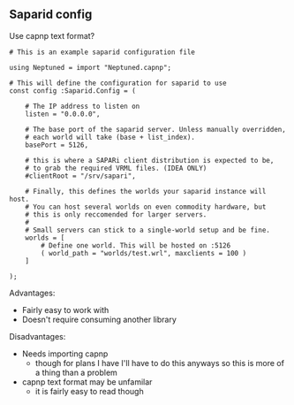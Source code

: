 ## Saparid config

Use capnp text format?

```capnp
# This is an example saparid configuration file

using Neptuned = import "Neptuned.capnp";

# This will define the configuration for saparid to use
const config :Saparid.Config = (

	# The IP address to listen on
	listen = "0.0.0.0",

	# The base port of the saparid server. Unless manually overridden,
	# each world will take (base + list_index).
	basePort = 5126,

	# this is where a SAPARi client distribution is expected to be,
	# to grab the required VRML files. (IDEA ONLY)
	#clientRoot = "/srv/sapari",

	# Finally, this defines the worlds your saparid instance will host.
	# You can host several worlds on even commodity hardware, but 
	# this is only reccomended for larger servers.
	#
	# Small servers can stick to a single-world setup and be fine.
	worlds = [
		# Define one world. This will be hosted on :5126
		( world_path = "worlds/test.wrl", maxclients = 100 )
	]

);
```

Advantages:
- Fairly easy to work with
- Doesn't require consuming another library



Disadvantages:
- Needs importing capnp
	- though for plans I have I'll have to do this anyways so this is more of a thing than a problem
- capnp text format may be unfamilar
	- it is fairly easy to read though
